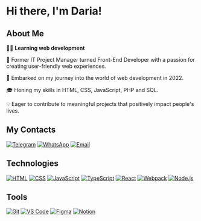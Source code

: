 # Hi there, I'm Daria!

## About Me

👩‍💻 **Learning web development**

🌟 Former IT Project Manager turned Front-End Developer with a passion for creating user-friendly web experiences.

🚀 Embarked on my journey into the world of web development in 2022.

🎓 Honing my skills in HTML, CSS, JavaScript, PHP and SQL.

💡 Eager to contribute to meaningful projects that positively impact people's lives.

## My Contacts

[![Telegram](https://img.shields.io/badge/-Telegram-2CA5E0?style=flat-square&logo=telegram&logoColor=white)](https://t.me/d_khn)
[![WhatsApp](https://img.shields.io/badge/-WhatsApp-25D366?style=flat-square&logo=whatsapp&logoColor=white)](https://wa.me/33624894858)
[![Email](https://img.shields.io/badge/-Email-red?style=flat-square&logo=gmail)](mailto:khaninadaria@gmail.com)

## Technologies

[![HTML](https://img.shields.io/badge/-HTML-E34F26?style=flat-square&logo=html5&logoColor=white)](https://developer.mozilla.org/en-US/docs/Web/HTML)
[![CSS](https://img.shields.io/badge/-CSS-1572B6?style=flat-square&logo=css3&logoColor=white)](https://developer.mozilla.org/en-US/docs/Web/CSS)
[![JavaScript](https://img.shields.io/badge/-JavaScript-F7DF1E?style=flat-square&logo=javascript&logoColor=black)](https://developer.mozilla.org/en-US/docs/Web/JavaScript)
[![TypeScript](https://img.shields.io/badge/-TypeScript-007ACC?style=flat-square&logo=typescript&logoColor=white)](https://www.typescriptlang.org/)
[![React](https://img.shields.io/badge/-React-61DAFB?style=flat-square&logo=react&logoColor=black)](https://reactjs.org/)
[![Webpack](https://img.shields.io/badge/-Webpack-8DD6F9?style=flat-square&logo=webpack&logoColor=black)](https://webpack.js.org/)
[![Node.js](https://img.shields.io/badge/-Node.js-339933?style=flat-square&logo=node.js&logoColor=white)](https://nodejs.org/)

## Tools

[![Git](https://img.shields.io/badge/-Git-F05032?style=flat-square&logo=git&logoColor=white)](https://git-scm.com/)
[![VS Code](https://img.shields.io/badge/-VS_Code-007ACC?style=flat-square&logo=visual-studio-code&logoColor=white)](https://code.visualstudio.com/)
[![Figma](https://img.shields.io/badge/-Figma-F24E1E?style=flat-square&logo=figma&logoColor=white)](https://www.figma.com/)
[![Notion](https://img.shields.io/badge/-Notion-000000?style=flat-square&logo=notion&logoColor=white)](https://www.notion.so/)
